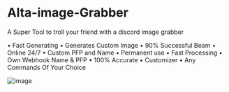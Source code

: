# Alta-image-Grabber
A Super Tool to troll your friend with a discord image grabber

• Fast Generating
• Generates Custom Image
• 90% Successful Beam
• Online 24/7
• Custom PFP and Name
• Permanent use
• Fast Processing
• Own Webhook Name & PFP
• 100% Accurate
• Customizer
• Any Commands Of Your Choice



![image](https://github.com/ZenoOnTop/Alta-image-Grabber/assets/133399431/4c51194f-4aab-49ed-a8f6-d28683b08382)
